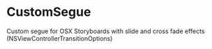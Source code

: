 # CustomSegue
Custom segue for OSX Storyboards with slide and cross fade effects (NSViewControllerTransitionOptions)
